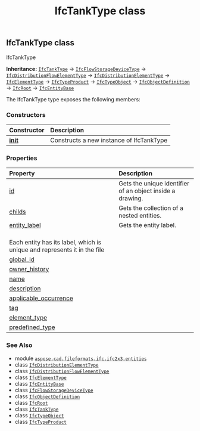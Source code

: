 ﻿---
title: IfcTankType class
second_title: Aspose.CAD for Python via .NET API References
description: 
type: docs
weight: 5950
url: /python-net/aspose.cad.fileformats.ifc.ifc2x3.entities/ifctanktype/
is_root: false
---

## IfcTankType class

IfcTankType



**Inheritance:** [`IfcTankType`](/cad/python-net/aspose.cad.fileformats.ifc.ifc2x3.entities/ifctanktype) → 
[`IfcFlowStorageDeviceType`](/cad/python-net/aspose.cad.fileformats.ifc.ifc2x3.entities/ifcflowstoragedevicetype) → 
[`IfcDistributionFlowElementType`](/cad/python-net/aspose.cad.fileformats.ifc.ifc2x3.entities/ifcdistributionflowelementtype) → 
[`IfcDistributionElementType`](/cad/python-net/aspose.cad.fileformats.ifc.ifc2x3.entities/ifcdistributionelementtype) → 
[`IfcElementType`](/cad/python-net/aspose.cad.fileformats.ifc.ifc2x3.entities/ifcelementtype) → 
[`IfcTypeProduct`](/cad/python-net/aspose.cad.fileformats.ifc.ifc2x3.entities/ifctypeproduct) → 
[`IfcTypeObject`](/cad/python-net/aspose.cad.fileformats.ifc.ifc2x3.entities/ifctypeobject) → 
[`IfcObjectDefinition`](/cad/python-net/aspose.cad.fileformats.ifc.ifc2x3.entities/ifcobjectdefinition) → 
[`IfcRoot`](/cad/python-net/aspose.cad.fileformats.ifc.ifc2x3.entities/ifcroot) → 
[`IfcEntityBase`](/cad/python-net/aspose.cad.fileformats.ifc/ifcentitybase)



The IfcTankType type exposes the following members:

### Constructors
| Constructor | Description |
| :- | :- |
| [__init__](/cad/python-net/aspose.cad.fileformats.ifc.ifc2x3.entities/ifctanktype/__init__/#) | Constructs a new instance of IfcTankType |


### Properties
| Property | Description |
| :- | :- |
| [id](/cad/python-net/aspose.cad.fileformats.ifc.ifc2x3.entities/ifctanktype/id) | Gets the unique identifier of an object inside a drawing. |
| [childs](/cad/python-net/aspose.cad.fileformats.ifc.ifc2x3.entities/ifctanktype/childs) | Gets the collection of a nested entities. |
| [entity_label](/cad/python-net/aspose.cad.fileformats.ifc.ifc2x3.entities/ifctanktype/entity_label) | Gets the entity label.<br/>Each entity has its label, which is unique and represents it in the file |
| [global_id](/cad/python-net/aspose.cad.fileformats.ifc.ifc2x3.entities/ifctanktype/global_id) |  |
| [owner_history](/cad/python-net/aspose.cad.fileformats.ifc.ifc2x3.entities/ifctanktype/owner_history) |  |
| [name](/cad/python-net/aspose.cad.fileformats.ifc.ifc2x3.entities/ifctanktype/name) |  |
| [description](/cad/python-net/aspose.cad.fileformats.ifc.ifc2x3.entities/ifctanktype/description) |  |
| [applicable_occurrence](/cad/python-net/aspose.cad.fileformats.ifc.ifc2x3.entities/ifctanktype/applicable_occurrence) |  |
| [tag](/cad/python-net/aspose.cad.fileformats.ifc.ifc2x3.entities/ifctanktype/tag) |  |
| [element_type](/cad/python-net/aspose.cad.fileformats.ifc.ifc2x3.entities/ifctanktype/element_type) |  |
| [predefined_type](/cad/python-net/aspose.cad.fileformats.ifc.ifc2x3.entities/ifctanktype/predefined_type) |  |



### See Also
* module [`aspose.cad.fileformats.ifc.ifc2x3.entities`](..)
* class [`IfcDistributionElementType`](/cad/python-net/aspose.cad.fileformats.ifc.ifc2x3.entities/ifcdistributionelementtype)
* class [`IfcDistributionFlowElementType`](/cad/python-net/aspose.cad.fileformats.ifc.ifc2x3.entities/ifcdistributionflowelementtype)
* class [`IfcElementType`](/cad/python-net/aspose.cad.fileformats.ifc.ifc2x3.entities/ifcelementtype)
* class [`IfcEntityBase`](/cad/python-net/aspose.cad.fileformats.ifc/ifcentitybase)
* class [`IfcFlowStorageDeviceType`](/cad/python-net/aspose.cad.fileformats.ifc.ifc2x3.entities/ifcflowstoragedevicetype)
* class [`IfcObjectDefinition`](/cad/python-net/aspose.cad.fileformats.ifc.ifc2x3.entities/ifcobjectdefinition)
* class [`IfcRoot`](/cad/python-net/aspose.cad.fileformats.ifc.ifc2x3.entities/ifcroot)
* class [`IfcTankType`](/cad/python-net/aspose.cad.fileformats.ifc.ifc2x3.entities/ifctanktype)
* class [`IfcTypeObject`](/cad/python-net/aspose.cad.fileformats.ifc.ifc2x3.entities/ifctypeobject)
* class [`IfcTypeProduct`](/cad/python-net/aspose.cad.fileformats.ifc.ifc2x3.entities/ifctypeproduct)
